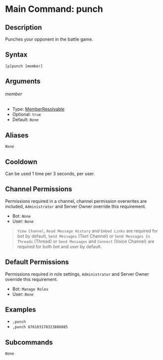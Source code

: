 # Main Command: punch

## Description

Punches your opponent in the battle game.

## Syntax

```
[p]punch [member]
```

## Arguments

###### member

- Type: [MemberResolvable](/typedefs/MemberResolvable.md)
- Optional: `true`
- Default: *`None`*

## Aliases

*`None`*

## Cooldown

Can be used 1 time per 3 seconds, per user.

## Channel Permissions

Permissions required in a channel, channel permission overwrites are included, `Administrator` and Server Owner override this requirement.

- Bot: *`None`*
- User: *`None`*

> `View Channel`, `Read Message History` and `Embed Links` are required for bot by default, `Send Messages` (Text Channel) or `Send Messages In Threads` (Thread) or `Send Messages` and `Connect` (Voice Channel) are required for both bot and user by default.

## Default Permissions

Permissions required in role settings, `Administrator` and Server Owner override this requirement.

- Bot: `Manage Roles`
- User: *`None`*

## Examples

- `,punch`
- `,punch 676103178323886085`

## Subcommands

*`None`*
